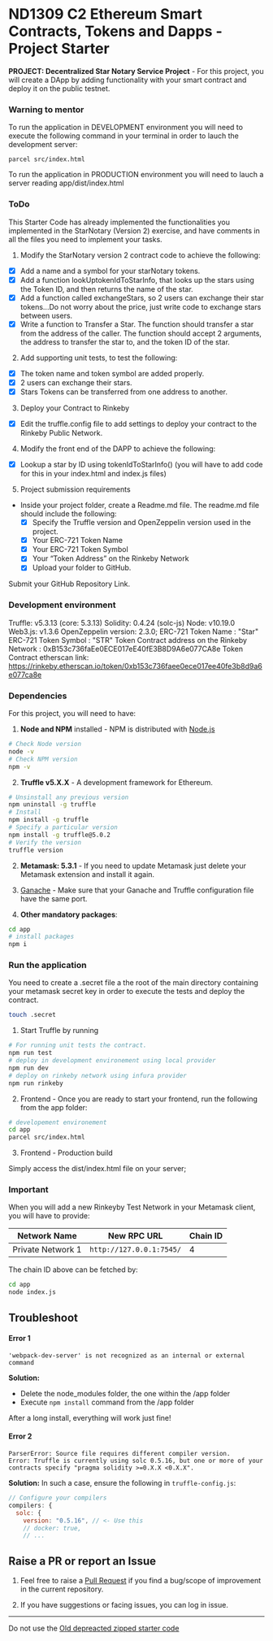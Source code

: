 # ND1309 C2 Ethereum Smart Contracts, Tokens and Dapps - Project Starter

**PROJECT: Decentralized Star Notary Service Project** - For this project, you will create a DApp by adding functionality with your smart contract and deploy it on the public testnet.


### Warning to mentor

To run the application in DEVELOPMENT environment you will need to execute the following command in your terminal in order to lauch the development server:
```
parcel src/index.html
```

To run the application in PRODUCTION environment you will need to lauch a server reading app/dist/index.html


### ToDo

This Starter Code has already implemented the functionalities you implemented in the StarNotary (Version 2) exercise, and have comments in all the files you need to implement your tasks.

1. Modify the StarNotary version 2 contract code to achieve the following:

- [x] Add a name and a symbol for your starNotary tokens.
- [x] Add a function lookUptokenIdToStarInfo, that looks up the stars using the Token ID, and then returns the name of the star.
- [x] Add a function called exchangeStars, so 2 users can exchange their star tokens...Do not worry about the price, just write code to exchange stars between users.
- [x] Write a function to Transfer a Star. The function should transfer a star from the address of the caller. The function should accept 2 arguments, the address to transfer the star to, and the token ID of the star.

2. Add supporting unit tests, to test the following:

- [x] The token name and token symbol are added properly.
- [x] 2 users can exchange their stars.
- [x] Stars Tokens can be transferred from one address to another.

3. Deploy your Contract to Rinkeby

- [x] Edit the truffle.config file to add settings to deploy your contract to the Rinkeby Public Network.

4. Modify the front end of the DAPP to achieve the following:

- [x] Lookup a star by ID using tokenIdToStarInfo() (you will have to add code for this in your index.html and index.js files)

5. Project submission requirements

- Inside your project folder, create a Readme.md file. The readme.md file should include the following:
  - [x] Specify the Truffle version and OpenZeppelin version used in the project.
  - [x] Your ERC-721 Token Name
  - [x] Your ERC-721 Token Symbol
  - [x] Your “Token Address” on the Rinkeby Network
  - [x] Upload your folder to GitHub.

Submit your GitHub Repository Link.

### Development environment

Truffle: v5.3.13 (core: 5.3.13)
Solidity: 0.4.24 (solc-js)
Node: v10.19.0
Web3.js: v1.3.6
OpenZeppelin version: 2.3.0;
ERC-721 Token Name : "Star"
ERC-721 Token Symbol : "STR"
Token Contract address on the Rinkeby Network : 0xB153c736faEe0ECE017eE40fE3B8D9A6e077CA8e
Token Contract etherscan link: <https://rinkeby.etherscan.io/token/0xb153c736faee0ece017ee40fe3b8d9a6e077ca8e>

### Dependencies

For this project, you will need to have:

1. **Node and NPM** installed - NPM is distributed with [Node.js](https://www.npmjs.com/get-npm)

```bash
# Check Node version
node -v
# Check NPM version
npm -v
```

2. **Truffle v5.X.X** - A development framework for Ethereum.

```bash
# Unsinstall any previous version
npm uninstall -g truffle
# Install
npm install -g truffle
# Specify a particular version
npm install -g truffle@5.0.2
# Verify the version
truffle version
```

2. **Metamask: 5.3.1** - If you need to update Metamask just delete your Metamask extension and install it again.

3. [Ganache](https://www.trufflesuite.com/ganache) - Make sure that your Ganache and Truffle configuration file have the same port.

4. **Other mandatory packages**:

```bash
cd app
# install packages
npm i
```

### Run the application

You need to create a .secret file a the root of the main directory containing your metamask secret key in order to execute the tests and deploy the contract.

```bash
touch .secret 
```


1. Start Truffle by running

```bash
# For running unit tests the contract.
npm run test
# deploy in development environement using local provider
npm run dev
# deploy on rinkeby network using infura provider
npm run rinkeby
```

2. Frontend - Once you are ready to start your frontend, run the following from the app folder:

```bash
# developement environement
cd app
parcel src/index.html
```
3. Frontend - Production build

Simply access the dist/index.html file on your server;

### Important

When you will add a new Rinkeyby Test Network in your Metamask client, you will have to provide:

| Network Name      | New RPC URL              | Chain ID |
| ----------------- | ------------------------ | -------- |
| Private Network 1 | `http://127.0.0.1:7545/` | 4        |

The chain ID above can be fetched by:

```bash
cd app
node index.js
```

## Troubleshoot

#### Error 1

```
'webpack-dev-server' is not recognized as an internal or external command
```

**Solution:**

- Delete the node_modules folder, the one within the /app folder
- Execute `npm install` command from the /app folder

After a long install, everything will work just fine!

#### Error 2

```
ParserError: Source file requires different compiler version.
Error: Truffle is currently using solc 0.5.16, but one or more of your contracts specify "pragma solidity >=0.X.X <0.X.X".
```

**Solution:** In such a case, ensure the following in `truffle-config.js`:

```js
// Configure your compilers
compilers: {
  solc: {
    version: "0.5.16", // <- Use this
    // docker: true,
    // ...
```

## Raise a PR or report an Issue

1. Feel free to raise a [Pull Request](https://github.com/udacity/nd1309-p2-Decentralized-Star-Notary-Service-Starter-Code/pulls) if you find a bug/scope of improvement in the current repository.

2. If you have suggestions or facing issues, you can log in issue.

---

Do not use the [Old depreacted zipped starter code](https://s3.amazonaws.com/video.udacity-data.com/topher/2019/January/5c51c4c0_project-5-starter-code/project-5-starter-code.zip)
